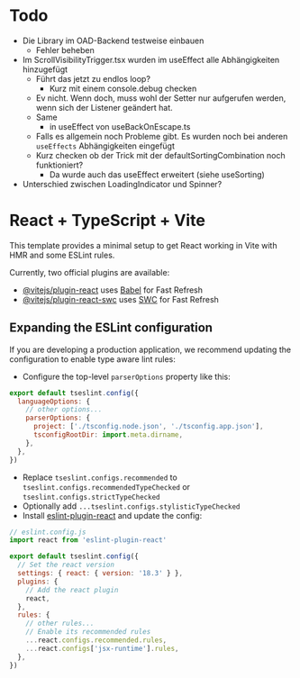 # Todo
 - Die Library im OAD-Backend testweise einbauen
   - Fehler beheben
 - Im ScrollVisibilityTrigger.tsx wurden im useEffect alle Abhängigkeiten hinzugefügt
   - Führt das jetzt zu endlos loop?
     - Kurz mit einem console.debug checken
   - Ev nicht. Wenn doch, muss wohl der Setter nur aufgerufen werden, wenn sich der Listener geändert hat.
   - Same
     - in useEffect von useBackOnEscape.ts
   - Falls es allgemein noch Probleme gibt. Es wurden noch bei anderen `useEffects` Abhängigkeiten eingefügt
   - Kurz checken ob der Trick mit der defaultSortingCombination noch funktioniert?
     - Da wurde auch das useEffect erweitert (siehe useSorting)
 - Unterschied zwischen LoadingIndicator und Spinner?

# React + TypeScript + Vite

This template provides a minimal setup to get React working in Vite with HMR and some ESLint rules.

Currently, two official plugins are available:

- [@vitejs/plugin-react](https://github.com/vitejs/vite-plugin-react/blob/main/packages/plugin-react/README.md) uses [Babel](https://babeljs.io/) for Fast Refresh
- [@vitejs/plugin-react-swc](https://github.com/vitejs/vite-plugin-react-swc) uses [SWC](https://swc.rs/) for Fast Refresh

## Expanding the ESLint configuration

If you are developing a production application, we recommend updating the configuration to enable type aware lint rules:

- Configure the top-level `parserOptions` property like this:

```js
export default tseslint.config({
  languageOptions: {
    // other options...
    parserOptions: {
      project: ['./tsconfig.node.json', './tsconfig.app.json'],
      tsconfigRootDir: import.meta.dirname,
    },
  },
})
```

- Replace `tseslint.configs.recommended` to `tseslint.configs.recommendedTypeChecked` or `tseslint.configs.strictTypeChecked`
- Optionally add `...tseslint.configs.stylisticTypeChecked`
- Install [eslint-plugin-react](https://github.com/jsx-eslint/eslint-plugin-react) and update the config:

```js
// eslint.config.js
import react from 'eslint-plugin-react'

export default tseslint.config({
  // Set the react version
  settings: { react: { version: '18.3' } },
  plugins: {
    // Add the react plugin
    react,
  },
  rules: {
    // other rules...
    // Enable its recommended rules
    ...react.configs.recommended.rules,
    ...react.configs['jsx-runtime'].rules,
  },
})
```
